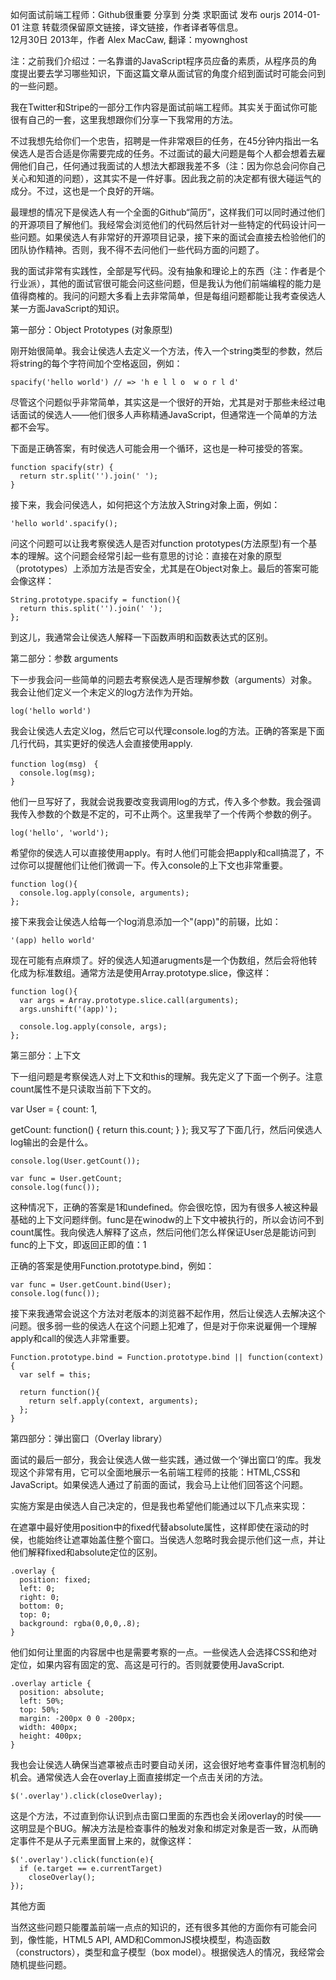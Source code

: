 如何面试前端工程师：Github很重要
分享到
分类 求职面试   发布 ourjs  2014-01-01 
注意 转载须保留原文链接，译文链接，作者译者等信息。  
12月30日 2013年，作者 Alex MacCaw, 翻译：myownghost

注：之前我们介绍过：一名靠谱的JavaScript程序员应备的素质，从程序员的角度提出要去学习哪些知识，下面这篇文章从面试官的角度介绍到面试时可能会问到的一些问题。

我在Twitter和Stripe的一部分工作内容是面试前端工程师。其实关于面试你可能很有自己的一套，这里我想跟你们分享一下我常用的方法。

不过我想先给你们一个忠告，招聘是一件非常艰巨的任务，在45分钟内指出一名侯选人是否合适是你需要完成的任务。不过面试的最大问题是每个人都会想着去雇佣他们自己，任何通过我面试的人想法大都跟我差不多（注：因为你总会问你自己关心和知道的问题），这其实不是一件好事。因此我之前的决定都有很大碰运气的成分。不过，这也是一个良好的开端。

最理想的情况下是侯选人有一个全面的Github“简历”，这样我们可以同时通过他们的开源项目了解他们。我经常会浏览他们的代码然后针对一些特定的代码设计问一些问题。如果侯选人有非常好的开源项目记录，接下来的面试会直接去检验他们的团队协作精神。否则，我不得不去问他们一些代码方面的问题了。

我的面试非常有实践性，全部是写代码。没有抽象和理论上的东西（注：作者是个行业派），其他的面试官很可能会问这些问题，但是我认为他们前端编程的能力是值得商榷的。我问的问题大多看上去非常简单，但是每组问题都能让我考查侯选人某一方面JavaScript的知识。


第一部分：Object Prototypes (对象原型)

刚开始很简单。我会让侯选人去定义一个方法，传入一个string类型的参数，然后将string的每个字符间加个空格返回，例如：

    spacify('hello world') // => 'h e l l o  w o r l d'    
尽管这个问题似乎非常简单，其实这是一个很好的开始，尤其是对于那些未经过电话面试的侯选人——他们很多人声称精通JavaScript，但通常连一个简单的方法都不会写。

下面是正确答案，有时侯选人可能会用一个循环，这也是一种可接受的答案。

    function spacify(str) {
      return str.split('').join(' ');
    }
接下来，我会问侯选人，如何把这个方法放入String对象上面，例如：

    'hello world'.spacify();
问这个问题可以让我考察侯选人是否对function prototypes(方法原型)有一个基本的理解。这个问题会经常引起一些有意思的讨论：直接在对象的原型（prototypes）上添加方法是否安全，尤其是在Object对象上。最后的答案可能会像这样：

    String.prototype.spacify = function(){
      return this.split('').join(' ');
    };
到这儿，我通常会让侯选人解释一下函数声明和函数表达式的区别。


第二部分：参数 arguments

下一步我会问一些简单的问题去考察侯选人是否理解参数（arguments）对象。我会让他们定义一个未定义的log方法作为开始。

    log('hello world')
我会让侯选人去定义log，然后它可以代理console.log的方法。正确的答案是下面几行代码，其实更好的侯选人会直接使用apply.

    function log(msg)　{
      console.log(msg);
    }
他们一旦写好了，我就会说我要改变我调用log的方式，传入多个参数。我会强调我传入参数的个数是不定的，可不止两个。这里我举了一个传两个参数的例子。

    log('hello', 'world');
希望你的侯选人可以直接使用apply。有时人他们可能会把apply和call搞混了，不过你可以提醒他们让他们微调一下。传入console的上下文也非常重要。

    function log(){
      console.log.apply(console, arguments);
    };
接下来我会让侯选人给每一个log消息添加一个"(app)"的前辍，比如：

    '(app) hello world'
现在可能有点麻烦了。好的侯选人知道arugments是一个伪数组，然后会将他转化成为标准数组。通常方法是使用Array.prototype.slice，像这样：

    function log(){
      var args = Array.prototype.slice.call(arguments);
      args.unshift('(app)');

      console.log.apply(console, args);
    };
第三部分：上下文

下一组问题是考察侯选人对上下文和this的理解。我先定义了下面一个例子。注意count属性不是只读取当前下下文的。

var User = {
  count: 1,

  getCount: function() {
    return this.count;
  }
};
我又写了下面几行，然后问侯选人log输出的会是什么。

    console.log(User.getCount());

    var func = User.getCount;
    console.log(func());
这种情况下，正确的答案是1和undefined。你会很吃惊，因为有很多人被这种最基础的上下文问题绊倒。func是在winodw的上下文中被执行的，所以会访问不到count属性。我向侯选人解释了这点，然后问他们怎么样保证User总是能访问到func的上下文，即返回正即的值：1

正确的答案是使用Function.prototype.bind，例如：

    var func = User.getCount.bind(User);
    console.log(func());
接下来我通常会说这个方法对老版本的浏览器不起作用，然后让侯选人去解决这个问题。很多弱一些的侯选人在这个问题上犯难了，但是对于你来说雇佣一个理解apply和call的侯选人非常重要。

    Function.prototype.bind = Function.prototype.bind || function(context){
      var self = this;

      return function(){
        return self.apply(context, arguments);
      };
    }
第四部分：弹出窗口（Overlay library）

面试的最后一部分，我会让侯选人做一些实践，通过做一个‘弹出窗口’的库。我发现这个非常有用，它可以全面地展示一名前端工程师的技能：HTML,CSS和JavaScript。如果侯选人通过了前面的面试，我会马上让他们回答这个问题。

实施方案是由侯选人自己决定的，但是我也希望他们能通过以下几点来实现：

在遮罩中最好使用position中的fixed代替absolute属性，这样即使在滚动的时侯，也能始终让遮罩始盖住整个窗口。当侯选人忽略时我会提示他们这一点，并让他们解释fixed和absolute定位的区别。

    .overlay {
      position: fixed;
      left: 0;
      right: 0;
      bottom: 0;
      top: 0;
      background: rgba(0,0,0,.8);
    }
他们如何让里面的内容居中也是需要考察的一点。一些侯选人会选择CSS和绝对定位，如果内容有固定的宽、高这是可行的。否则就要使用JavaScript.

    .overlay article {
      position: absolute;
      left: 50%;
      top: 50%;
      margin: -200px 0 0 -200px;
      width: 400px;
      height: 400px;
    }
我也会让侯选人确保当遮罩被点击时要自动关闭，这会很好地考查事件冒泡机制的机会。通常侯选人会在overlay上面直接绑定一个点击关闭的方法。

    $('.overlay').click(closeOverlay);
这是个方法，不过直到你认识到点击窗口里面的东西也会关闭overlay的时侯——这明显是个BUG。解决方法是检查事件的触发对象和绑定对象是否一致，从而确定事件不是从子元素里面冒上来的，就像这样：

    $('.overlay').click(function(e){
      if (e.target == e.currentTarget)
        closeOverlay();
    });
其他方面

当然这些问题只能覆盖前端一点点的知识的，还有很多其他的方面你有可能会问到，像性能，HTML5 API, AMD和CommonJS模块模型，构造函数（constructors），类型和盒子模型（box model）。根据侯选人的情况，我经常会随机提些问题。
